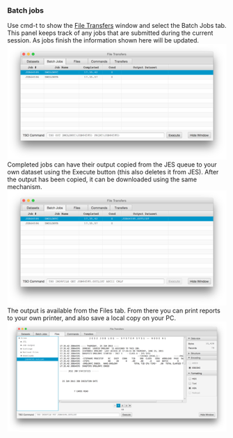 ### Batch jobs
Use cmd-t to show the [File Transfers](assistant.md) window and select the Batch Jobs tab. This panel keeps track of any jobs that are submitted during the current session. As jobs finish the information shown here will be updated.  
![Jobs](jobs1.png?raw=true "jobs")  
Completed jobs can have their output copied from the JES queue to your own dataset using the Execute button (this also deletes it from JES). After the output has been copied, it can be downloaded using the same mechanism.  
![Jobs](jobs2.png?raw=true "jobs")  
The output is available from the Files tab. From there you can print reports to your own printer, and also save a local copy on your PC.  
![Output](output1.png?raw=true "output")
